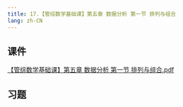 ```yaml
---
title: 17.【管综数学基础课】第五章 数据分析 第一节 排列与组合
lang: zh-CN
---
```


## 课件
[【管综数学基础课】第五章 数据分析 第一节 排列与组合.pdf](/math%2F1.%E6%95%B0%E5%AD%A6-%E5%9F%BA%E7%A1%80%E7%9F%A5%E8%AF%86%2F17.%E3%80%90%E7%AE%A1%E7%BB%BC%E6%95%B0%E5%AD%A6%E5%9F%BA%E7%A1%80%E8%AF%BE%E3%80%91%E7%AC%AC%E4%BA%94%E7%AB%A0%20%E6%95%B0%E6%8D%AE%E5%88%86%E6%9E%90%20%E7%AC%AC%E4%B8%80%E8%8A%82%20%E6%8E%92%E5%88%97%E4%B8%8E%E7%BB%84%E5%90%88%2F%E3%80%90%E7%AE%A1%E7%BB%BC%E6%95%B0%E5%AD%A6%E5%9F%BA%E7%A1%80%E8%AF%BE%E3%80%91%E7%AC%AC%E4%BA%94%E7%AB%A0%20%E6%95%B0%E6%8D%AE%E5%88%86%E6%9E%90%20%E7%AC%AC%E4%B8%80%E8%8A%82%20%E6%8E%92%E5%88%97%E4%B8%8E%E7%BB%84%E5%90%88.pdf)


## 习题
```



```
